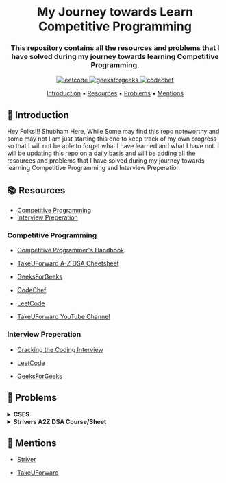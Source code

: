 <!-- Title -->
<h1 align="center">
  My Journey towards Learn Competitive Programming
</h1>

<!-- Description -->
<h3 align="center">
  This repository contains all the resources and problems that I have solved during my journey towards learning Competitive Programming.
</h3>

<!-- Badges -->
<p align="center">
    <a href="https://leetcode.com/aggarwalshubham026">
        <img alt="leetcode" src="https://img.shields.io/badge/leetcode-5-green?style=for-the-badge&logo=leetcode">
    </a>
    <!-- geeksforgeeks -->
    <a href="https://auth.geeksforgeeks.org/user/aggarwalshubham026/practice/">
        <img alt="geeksforgeeks" src="https://img.shields.io/badge/geeksforgeeks-5-orange?style=for-the-badge&logo=geeksforgeeks">
    </a>
    <!-- codechef -->
    <a href="https://www.codechef.com/users/s_h_u_b_ham">
        <img alt="codechef" src="https://img.shields.io/badge/codechef-5-red?style=for-the-badge&logo=codechef">
    </a>
</p>

<!-- Table of Contents -->
<p align="center">
    <a href="#📖-introduction">Introduction</a> •
    <a href="#📚-resources">Resources</a> •
    <a href="#📁-problems">Problems</a> •
    <a href="#🙏-mentions">Mentions</a>
</p>

<!-- Introduction -->

## 📖 Introduction

Hey Folks!!! Shubham Here, While Some may find this repo noteworthy and some may not I am just starting this one to keep track of my own progress so that I will not be able to forget what I have learned and what I have not. I will be updating this repo on a daily basis and will be adding all the resources and problems that I have solved during my journey towards learning Competitive Programming and Interview Preperation

<!-- Resources -->

## 📚 Resources

- [Competitive Programming](#competitive-programming)
- [Interview Preperation](#interview-preperation)

### Competitive Programming

- [Competitive Programmer's Handbook](https://cses.fi/book/book.pdf)

- [TakeUForward A-Z DSA Cheetsheet](https://takeuforward.org/strivers-a2z-dsa-course/strivers-a2z-dsa-course-sheet-2/)

- [GeeksForGeeks](https://www.geeksforgeeks.org/)

- [CodeChef](https://www.codechef.com/)

- [LeetCode](https://leetcode.com/)

- [TakeUForward YouTube Channel](https://www.youtube.com/channel/UCJskGeByzRRSvmOyZOz61ig)

### Interview Preperation

- [Cracking the Coding Interview](https://www.amazon.in/Cracking-Coding-Interview-Programing-Questions/dp/0984782850)

- [LeetCode](https://leetcode.com/)

- [GeeksForGeeks](https://www.geeksforgeeks.org/)

<!-- Problems -->

<!-- Explain my File Structure -->

## 📁 Problems

<!-- CSES Folder -->
<details>
  <summary>
    <b>CSES</b>
  </summary>
  <br>
  <p>
    <!-- Cses problems online link -->
    <a href="https://cses.fi/problemset/">
      <img alt="cses" src="https://img.shields.io/badge/cses-5-blue?style=for-the-badge&logo=cses">
    </a>
  </p>
</details>

<!-- Strivers A2Z DSA Course/Sheet Folder -->

<details>
  <summary>
    <b>Strivers A2Z DSA Course/Sheet</b>
  </summary>
  <br>
  <p>
    <!-- Strivers A2Z DSA Course/Sheet problems online link -->
    <a href="https://takeuforward.org/strivers-a2z-dsa-course/strivers-a2z-dsa-course-sheet-2/">
      <img alt="Strivers A2Z DSA Course/Sheet" src="https://img.shields.io/badge/Strivers A2Z DSA Course/Sheet-5-yellow?style=for-the-badge&logo=Strivers A2Z DSA Course/Sheet">
    </a>
  </p>
    I have Created folders according to the steps of the Cheetsheet which will make it easier to navigate through the problems.
    <br>
    Problems are solved in C++
    <br>
    GeekForGeeks is used as the online judge for the problems.
</details>



<!-- Mentions -->

## 🙏 Mentions

- [Striver](https://www.youtube.com/channel/UCJskGeByzRRSvmOyZOz61ig)

- [TakeUForward](https://takeuforward.com/)
